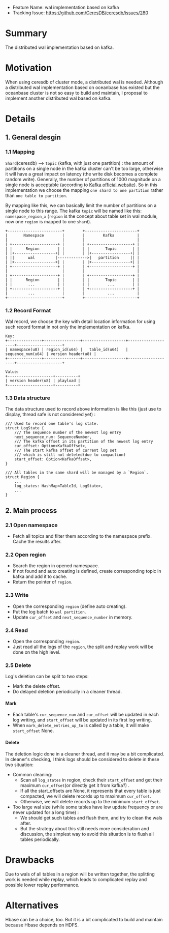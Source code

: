 - Feature Name: wal implementation based on kafka
- Tracking Issue:  https://github.com/CeresDB/ceresdb/issues/280

# Summary
The distributed wal implementation based on kafka.

# Motivation
When using ceresdb of cluster mode, a distributed wal is needed. Although a distributed wal implementation based on oceanbase has existed but the oceanbase cluster is not so easy to build and maintain, I proposal to implement another distributed wal based on kafka.

# Details
## 1. General desgin
### 1.1 Mapping
`Shard`(ceresdb) --> `topic` (kafka, with just one partition) : the amount of partitions on a single node in the kafka cluster can't be too large, otherwise it will have a great impact on latency (the write disk becomes a complete random write). Generally, the number of partitions of 1000 magnitude on a single node is acceptable (according to [Kafka official website](https://www.confluent.io/blog/how-choose-number-topics-partitions-kafka-cluster/)). So in this implementation we choose the mapping `one shard to one partition` rather than `one table to partition`.

By mapping like this, we can basically limit the number of partitions on a single node to this range. The kafka `topic` will be named like this: `namespace_region_x` (`region` is the concept about table set in wal module, now one `region` is mapped to one `shard`).
```
+------------------------+        +-----------------------+                                                               
|       Namespace        |        |        Kafka          |                                                               
|                        |        |                       |                                                               
| +--------------------+ |        | +-------------------+ |                                                               
| |      Region        | |        | |       Topic       | |                                                               
| |+------------------+| |        | |+-----------------+| |                                                               
| ||      wal         |------------->|   partition     || |                                                               
| |+------------------+| |        | |+-----------------+| |                                                               
| +--------------------+ |        | +-------------------+ |                                                               
|                        |        |                       |                                                               
| +--------------------+ |        | +-------------------+ |                                                               
| |      Region        | |        | |       Topic       | |                                                               
| |       ...          | |        | |        ...        | |                                                               
| +--------------------+ |        | +-------------------+ |                                                               
|         ...            |        |          ...          |                                                               
+------------------------+        +-----------------------+                                                               

```
### 1.2 Record Format
Wal record, we choose the key with detail location information for using such record format in not only the implementation on kafka.

```
Key:
+---------------+----------------+-------------------+--------------------+--------------------+
| namespace(u8) | region_id(u64) |   table_id(u64)   |  sequence_num(u64) | version header(u8) |
+---------------+----------------+-------------------+--------------------+--------------------+

Value:
+--------------------+----------+
| version header(u8) | playload |
+--------------------+----------+
```
### 1.3 Data structure
The data structure used to record above information is like this (just use to display, thread safe is not considered yet) : 

```
/// Used to record one table's log state.
struct LogState {
    /// The sequence number of the newest log entry 
    next_sequence_num: SequenceNumber,
    /// The kafka offset in its partition of the newest log entry 
    cur_offset: Option<KafkaOffset>,
    /// The start kafka offset of current log set 
    /// which is still not deleted(due to compaction)
    start_offset: Option<KafkaOffset>,
}

/// All tables in the same shard will be managed by a `Region`.
struct Region {
    ...
    log_states: HashMap<TableId, LogState>,
    ...
}
```
## 2. Main process
### 2.1 Open namespace
- Fetch all topics and filter them according to the namespace prefix. Cache the results after.
### 2.2 Open region
- Search the region in opened namespace. 
- If not found and auto creating is defined,  create corresponding topic in kafka and add it to cache.
- Return the pointer of `region`.
### 2.3 Write
- Open the corresponding `region` (define auto creating).
- Put the log batch to `wal partition`.
- Update `cur_offset` and `next_sequence_number` in memory.
### 2.4 Read
- Open the corresponding `region`.
- Just read all the logs of the `region`, the split and replay work will be done on the high level.
### 2.5 Delete
Log's deletion can be split to two steps:
+ Mark the delete offset.
+ Do delayed deletion periodically in a cleaner thread.
#### Mark
+ Each table's `cur_sequence_num` and `cur_offset` will be updated in each log writing, and `start_offset` will be updated in its first log writing.
+ When `mark_delete_entries_up_to` is called by a table, it will make `start_offset` None.
#### Delete
The deletion logic done in a cleaner thread, and it may be a bit complicated. In cleaner's checking, I think logs should be considered to delete in these two situation:
- Common cleaning:
  - Scan all `log_states` in region,  check their `start_offset` and get their maximum `cur_offset`(or directly get it from kafka?) .
  - If all the start_offsets are None, it represents that every table is just compacted, we will delete records up to maximum `cur_offset`.
  - Otherwise, we will delete records up to the minimum `start_offset`.
- Too large wal size (while some tables have low update frequency or are never updated for a long time) :
  - We should get such tables and flush them, and try to clean the wals after.
  - But the strategy about this still needs more consideration and discussion, the simplest way to avoid this situation is to flush all tables periodically.

# Drawbacks
Due to wals of all tables in a region will be written together, the splitting work is needed while replay, which leads to complicated replay and possible lower replay performance.

# Alternatives
Hbase can be a choice, too. But it is a bit complicated to build and maintain because Hbase depends on HDFS.
